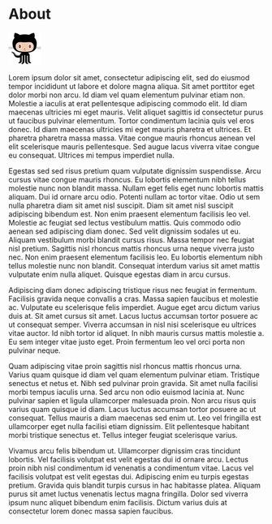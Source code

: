 # About
![GitHub Logo](../images/octocat.png?raw=true) 


Lorem ipsum dolor sit amet, consectetur adipiscing elit, sed do eiusmod tempor incididunt ut labore et dolore magna aliqua. Sit amet porttitor eget dolor morbi non arcu. Id diam vel quam elementum pulvinar etiam non. Molestie a iaculis at erat pellentesque adipiscing commodo elit. Id diam maecenas ultricies mi eget mauris. Velit aliquet sagittis id consectetur purus ut faucibus pulvinar elementum. Tortor condimentum lacinia quis vel eros donec. Id diam maecenas ultricies mi eget mauris pharetra et ultrices. Et pharetra pharetra massa massa. Vitae congue mauris rhoncus aenean vel elit scelerisque mauris pellentesque. Sed augue lacus viverra vitae congue eu consequat. Ultrices mi tempus imperdiet nulla.

Egestas sed sed risus pretium quam vulputate dignissim suspendisse. Arcu cursus vitae congue mauris rhoncus. Eu lobortis elementum nibh tellus molestie nunc non blandit massa. Nullam eget felis eget nunc lobortis mattis aliquam. Dui id ornare arcu odio. Potenti nullam ac tortor vitae. Odio ut sem nulla pharetra diam sit amet nisl suscipit. Diam sit amet nisl suscipit adipiscing bibendum est. Non enim praesent elementum facilisis leo vel. Molestie ac feugiat sed lectus vestibulum mattis. Quis commodo odio aenean sed adipiscing diam donec. Sed velit dignissim sodales ut eu. Aliquam vestibulum morbi blandit cursus risus. Massa tempor nec feugiat nisl pretium. Sagittis nisl rhoncus mattis rhoncus urna neque viverra justo nec. Non enim praesent elementum facilisis leo. Eu lobortis elementum nibh tellus molestie nunc non blandit. Consequat interdum varius sit amet mattis vulputate enim nulla aliquet. Quisque egestas diam in arcu cursus.

Adipiscing diam donec adipiscing tristique risus nec feugiat in fermentum. Facilisis gravida neque convallis a cras. Massa sapien faucibus et molestie ac. Vulputate eu scelerisque felis imperdiet. Augue eget arcu dictum varius duis at. Sit amet cursus sit amet. Lacus luctus accumsan tortor posuere ac ut consequat semper. Viverra accumsan in nisl nisi scelerisque eu ultrices vitae auctor. Id nibh tortor id aliquet. In nibh mauris cursus mattis molestie a. Eu sem integer vitae justo eget. Proin fermentum leo vel orci porta non pulvinar neque.

Quam adipiscing vitae proin sagittis nisl rhoncus mattis rhoncus urna. Varius quam quisque id diam vel quam elementum pulvinar etiam. Tristique senectus et netus et. Nibh sed pulvinar proin gravida. Sit amet nulla facilisi morbi tempus iaculis urna. Sed arcu non odio euismod lacinia at. Nunc pulvinar sapien et ligula ullamcorper malesuada proin. Non arcu risus quis varius quam quisque id diam. Lacus luctus accumsan tortor posuere ac ut consequat. Tellus mauris a diam maecenas sed enim ut. Leo vel fringilla est ullamcorper eget nulla facilisi etiam dignissim. Elit pellentesque habitant morbi tristique senectus et. Tellus integer feugiat scelerisque varius.

Vivamus arcu felis bibendum ut. Ullamcorper dignissim cras tincidunt lobortis. Vel facilisis volutpat est velit egestas dui id ornare arcu. Lectus proin nibh nisl condimentum id venenatis a condimentum vitae. Lacus vel facilisis volutpat est velit egestas dui. Adipiscing enim eu turpis egestas pretium. Gravida quis blandit turpis cursus in hac habitasse platea. Aliquam purus sit amet luctus venenatis lectus magna fringilla. Dolor sed viverra ipsum nunc aliquet bibendum enim facilisis. Dictum varius duis at consectetur lorem donec massa sapien faucibus.
